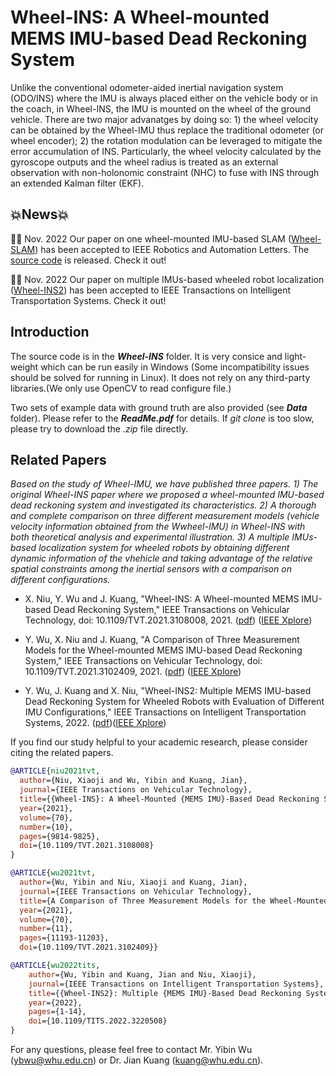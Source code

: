 # Wheel-INS: A Wheel-mounted MEMS IMU-based Dead Reckoning System

Unlike the conventional odometer-aided inertial navigation system (ODO/INS) where the IMU is always placed either on the vehicle body or in the coach, in Wheel-INS, the IMU is mounted on the wheel of the ground vehicle. There are two major advanatges by doing so: 1) the wheel velocity can be obtained by the Wheel-IMU thus replace the traditional odometer (or wheel encoder); 2) the rotation modulation can be leveraged to mitigate the error accumulation of INS. Particularly, the wheel velocity calculated by the gyroscope outputs and the wheel radius is treated as an external observation with non-holonomic constraint (NHC) to fuse with INS through an extended Kalman filter (EKF).

## :boom:News:boom:
:tada::tada: Nov. 2022 Our paper on one wheel-mounted IMU-based SLAM ([Wheel-SLAM](https://arxiv.org/pdf/2211.03174.pdf)) has been accepted to IEEE Robotics and Automation Letters. The [source code](https://github.com/i2Nav-WHU/Wheel-SLAM) is released. Check it out!

:tada::tada: Nov. 2022 Our paper on multiple IMUs-based wheeled robot localization ([Wheel-INS2](https://ieeexplore.ieee.org/document/9950438)) has been accepted to IEEE Transactions on Intelligent Transportation Systems. Check it out!

## Introduction
The source code is in the ***Wheel-INS*** folder. It is very consice and light-weight which can be run easily in Windows (Some incompatibility issues should be solved for running in Linux). It does not rely on any third-party libraries.(We only use OpenCV to read configure file.)

Two sets of example data with ground truth are also provided (see ***Data*** folder). Please refer to the ***ReadMe.pdf*** for details. If *git clone* is too slow, please try to download the *.zip* file directly.

## Related Papers
*Based on the study of Wheel-IMU, we have published three papers. 1) The original Wheel-INS paper where we proposed a wheel-mounted IMU-based dead reckoning system and investigated its characteristics. 2) A thorough and complete comparison on three different measurement models (vehicle velocity information obtained from the Wwheel-IMU) in Wheel-INS with both theoretical analysis and experimental illustration. 3) A multiple IMUs-based localization system for wheeled robots by obtaining different dynamic information of the vhehicle and taking advantage of the relative spatial constraints among the inertial sensors with a comparison on different configurations.*

- X. Niu, Y. Wu and J. Kuang, "Wheel-INS: A Wheel-mounted MEMS IMU-based Dead Reckoning System," IEEE Transactions on Vehicular Technology, doi: 10.1109/TVT.2021.3108008, 2021. ([pdf](http://i2nav.cn/ueditor/jsp/upload/file/20210905/1630804325780076093.pdf)) ([IEEE Xplore](https://ieeexplore.ieee.org/document/9524467))

- Y. Wu, X. Niu and J. Kuang, "A Comparison of Three Measurement Models for the Wheel-mounted MEMS IMU-based Dead Reckoning System," IEEE Transactions on Vehicular Technology, doi: 10.1109/TVT.2021.3102409, 2021. ([pdf](http://i2nav.cn/ueditor/jsp/upload/file/20210905/1630804728655046341.pdf)) ([IEEE Xplore](https://ieeexplore.ieee.org/document/9508199))

- Y. Wu, J. Kuang and X. Niu, "Wheel-INS2: Multiple MEMS IMU-based Dead Reckoning System for Wheeled Robots with Evaluation of Different IMU Configurations," IEEE Transactions on Intelligent Transportation Systems, 2022. ([pdf](https://arxiv.org/abs/2012.10593))([IEEE Xplore](https://ieeexplore.ieee.org/document/9950438))

If you find our study helpful to your academic research, please consider citing the related papers.
```bibtex
@ARTICLE{niu2021tvt,
  author={Niu, Xiaoji and Wu, Yibin and Kuang, Jian},
  journal={IEEE Transactions on Vehicular Technology}, 
  title={{Wheel-INS}: A Wheel-Mounted {MEMS IMU}-Based Dead Reckoning System}, 
  year={2021},
  volume={70},
  number={10},
  pages={9814-9825},
  doi={10.1109/TVT.2021.3108008}
}
```
```bibtex
@ARTICLE{wu2021tvt,
  author={Wu, Yibin and Niu, Xiaoji and Kuang, Jian},
  journal={IEEE Transactions on Vehicular Technology}, 
  title={A Comparison of Three Measurement Models for the Wheel-Mounted {MEMS IMU}-Based Dead Reckoning System}, 
  year={2021},
  volume={70},
  number={11},
  pages={11193-11203},
  doi={10.1109/TVT.2021.3102409}}
```
```bibtex
@ARTICLE{wu2022tits,  
    author={Wu, Yibin and Kuang, Jian and Niu, Xiaoji},  
    journal={IEEE Transactions on Intelligent Transportation Systems},   
    title={{Wheel-INS2}: Multiple {MEMS IMU}-Based Dead Reckoning System With Different Configurations for Wheeled Robots},   
    year={2022}, 
    pages={1-14},  
    doi={10.1109/TITS.2022.3220508}
}
```
For any questions, please feel free to contact Mr. Yibin Wu (ybwu@whu.edu.cn) or Dr. Jian Kuang (kuang@whu.edu.cn).
